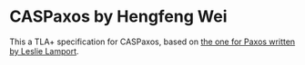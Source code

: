 # CASPaxos by Hengfeng Wei

This a TLA+ specification for CASPaxos,
based on [the one for Paxos written by Leslie Lamport](../../paxos-tla/PaxosHowToWinATuringAward/).